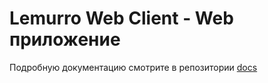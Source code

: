 # Lemurro Web Client - Web приложение

Подробную документацию смотрите в репозитории [docs](https://github.com/Lemurro/docs)